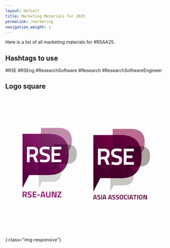 ```yaml
---
layout: default
title: Marketing Materials for 2025
permalink: /marketing
navigation_weight: 1
---
```


Here is a list of all marketing materials for #RSAA25.

## Hashtags to use

#RSE #RSEng #ResearchSoftware #Research #ResearchSoftwareEngineer

## Logo square

![Logos of RSE-AUNZ and RSE Asia.](/assets/rseaa_logo.png){:class="img-responsive"}

